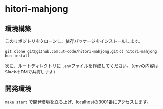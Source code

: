 # hitori-mahjong

## 環境構築

このリポジトリをクローンし、依存パッケージをインストールします。

`git clone git@github.com:ut-code/hitori-mahjong.git`
`cd hitori-mahjong`
`bun install`

次に、ルートディレクトリに `.env`ファイルを作成してください。（envの内容はSlackのDMで共有します）

## 開発環境

`make start` で開発環境を立ち上げ、localhostの3001番にアクセスします。
